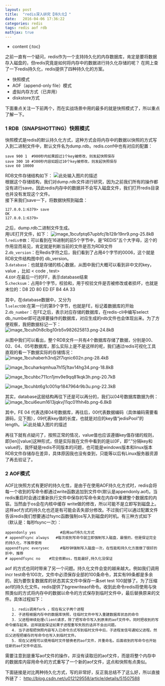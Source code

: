 ```yaml
---
layout: post
title:  "redis深入研究【持久化】"
date:   2016-04-06 17:36:22
categories: redis
tags: redis aof rdb
mathjax: true
---
```


* content
{:toc}

之前一直有一个疑问，redis作为一个支持持久化的内存数据库，肯定是要将数据存入磁盘的，但redis究竟是如何将内存中的数据进行持久化存储的呢？
在网上查了一下redis持久化，redis提供了四种持久化的方案。

 - 快照模式
 - AOF（append-only file）模式
 - 虚拟内存方式（已弃用）
 - diskstore方式
 
下面重点关注一下前两个，而在实战场景中用的最多的就是快照模式了，所以重点了解一下。

### 1 RDB（SNAPSHOTTING）快照模式
快照模式是redis的默认持久化方式，这种方式会将内存中的数据以快照的方式写入到二进制文件中，默认文件名为dump.rdb。redis.conf中也有对应的配置：
```
save 900 1  #900秒内如果超过1个key被修改，则发起快照保存
save 300 10 #300秒内容如超过10个key被修改，则发起快照保存
save 60 10000
```
RDB文件存储结构如下：
![此处输入图片的描述][1]  
根据这个存储结构，我们对dump.rdb文件进行研究，因为之前我们所有的操作都没有进行save，因此redis内存中的数据并不会写入磁盘文件，我们打开redis目录也并没有发现这个文件。  
接下来我们save一下，将数据快照到磁盘：
```
127.0.0.1:6379> save
OK
127.0.0.1:6379>
```
之后，dump.rdb二进制文件生成。  
用UE打开文件，如下：
![image_1bcufptq67upbfcj1b128r19nr9.png-25.8kB][2]
1.`redis参数`：可以看到在16进制的前5个字节中，是“REDIS"五个大字母，这个的作用显而易见，肯定就是判断当前的文件是否为RDB文件  
2.`db_version`：在Redis字符之后，我们看到了占用4个字节的0006，这个就是RDB文件结构图中的 db_version。  
3.`database`：也就是存储的核心数据，从图中我们大概可以看到非中文的key，value ，比如 < code , test>  
4.`EOF`:在最后一行的FF，表示database结束  
5.`checksum`：占用8个字节，校验和，用于校验文件是否被修改或者损坏，也就是末位的：D8 2D 80 ED EF B4 4A 33

其中，在database数据中，又分为  
1.`selectDB`:在第一行的第9个字节，也就是FE，标记着数据库的开始  
2.`db_number`：在FE之后，表示对应存储的数据库，在redis-cli中编写select db_number即可选择要操作的数据库，对应生成的rdb文件也会体现出来。为了方便观察，我把数据标记一下：
![image_1bcuh0h8clbg10rb5v982625813.png-24.8kB][3]


从图中我们可以看出，整个RDB文件一共有4个数据库存储了数据，分别是00、02、04、05号数据库，那么实际上是不是这样的呢，我们通过redis可视化工具直观的看一下数据实际的存储情况：
![image_1bcuhaberh3ndj2f7iqnic602n.png-28.4kB][4]


![image_1bcuharkqmhua7h15j1tav14hg34.png-18.8kB][5]


![image_1bcuhbc711cn1jmv9e9qq81kqk3h.png-20.7kB][6]


![image_1bcuhbt6g1c001qr1847964r9b3u.png-22.3kB][7]


其实，database这层结构再往下还是可以再分的，我们以04号数据库数据为例：
![image_1bcui6eum1613jqkvj11qc01fhh4b.png-6.8kB][8]

其中，FE 04 代表选择04号数据库，再往后，00代表数据编码（具体编码需要看源码，见下图），09代表key值的长度，也就是对应的key值“jedisPool”的length。
![此处输入图片的描述][10]

再往下就有点疑问了，按照正常的情况，value值也应该遵循key值存储的规则，即[len][value]这种形式，但是实际我在文件中看到的是以0F，即“.”分隔key和value的，我怀疑是redis不同版本的问题，也可能是windows版本和linux版本RDB文件存储存在差异，具体原因我也没有查到，只能等以后有Linux服务器资源了再去验证了。


  [1]: http://images2015.cnblogs.com/blog/214741/201512/214741-20151225090825265-774838214.png
  [2]: http://static.zybuluo.com/coldxiangyu/qdvq4ebmvmv6fbav8iu1ad9g/image_1bcufptq67upbfcj1b128r19nr9.png
  [3]: http://static.zybuluo.com/coldxiangyu/7p1uoo7viear2pbe6i6oir0u/image_1bcuh0h8clbg10rb5v982625813.png
  [4]: http://static.zybuluo.com/coldxiangyu/gq7jgpl4nt6tcw1frzprxim2/image_1bcuhaberh3ndj2f7iqnic602n.png
  [5]: http://static.zybuluo.com/coldxiangyu/qevdaet1pbxtty6d88t3krtf/image_1bcuharkqmhua7h15j1tav14hg34.png
  [6]: http://static.zybuluo.com/coldxiangyu/18nbh1c4h13wlk23v0ujt37j/image_1bcuhbc711cn1jmv9e9qq81kqk3h.png
  [7]: http://static.zybuluo.com/coldxiangyu/i1b4aq26yxn4bje1i8fnfjtt/image_1bcuhbt6g1c001qr1847964r9b3u.png
  [8]: http://static.zybuluo.com/coldxiangyu/wtxvy2z538vuct9r4g5tsen4/image_1bcuil1hi1b897n11ui812er1ab24o.png
  [9]: http://static.zybuluo.com/coldxiangyu/wtxvy2z538vuct9r4g5tsen4/image_1bcuil1hi1b897n11ui812er1ab24o.png
  [10]: http://static.zybuluo.com/coldxiangyu/a02oph2ipum35v7vp34ekqn6/image_1bjpeve54lh01r0m1ksin0s1f5a9.png

### 2 AOF模式
AOF比快照方式有更好的持久化性，是由于在使用AOF持久化方式时，redis会将每一个收到的写命令都通过write函数追加到文件中(默认是appendonly.aof)。当redis重启时会通过重新执行文件中保存的写命令来在内存中重建整个数据库的内容。当然由于os会在内核中缓存 write做的修改，所以可能不是立即写到磁盘上。这样aof方式的持久化也还是有可能会丢失部分修改。不过我们可以通过配置文件告诉redis我们想要通过fsync函数强制os写入到磁盘的时机。有三种方式如下（默认是：每秒fsync一次）：
    
```
appendonly yes           #启用aof持久化方式
# appendfsync always   #每次收到写命令就立即强制写入磁盘，最慢的，但是保证完全的持久化，不推荐使用
appendfsync everysec     #每秒钟强制写入磁盘一次，在性能和持久化方面做了很好的折中，推荐
# appendfsync no    #完全依赖os，性能最好,持久化没保证
```
aof 的方式也同时带来了另一个问题。持久化文件会变的越来越大。例如我们调用incr test命令100次，文件中必须保存全部的100条命令，其实有99条都是多余的。因为要恢复数据库的状态其实文件中保存一条set test 100就够了。为了压缩aof的持久化文件。redis提供了bgrewriteaof命令。收到此命令redis将使用与快照类似的方式将内存中的数据以命令的方式保存到临时文件中，最后替换原来的文件。具体过程如下：

       1. redis调用fork ，现在有父子两个进程
       2. 子进程根据内存中的数据库快照，往临时文件中写入重建数据库状态的命令
       3. 父进程继续处理client请求，除了把写命令写入到原来的aof文件中。同时把收到的写命令缓存起来。这样就能保证如果子进程重写失败的话并不会出问题。
       4. 当子进程把快照内容写入已命令方式写到临时文件中后，子进程发信号通知父进程。然后父进程把缓存的写命令也写入到临时文件。
       5. 现在父进程可以使用临时文件替换老的aof文件，并重命名，后面收到的写命令也开始往新的aof文件中追加。

需要注意到是重写aof文件的操作，并没有读取旧的aof文件，而是将整个内存中的数据库内容用命令的方式重写了一个新的aof文件，这点和快照有点类似。

下面链接是对比两种持久化方式，写的非常好，反正我总结不了这么好，所以直接外链了：
http://blog.csdn.net/u012129558/article/details/51507588
